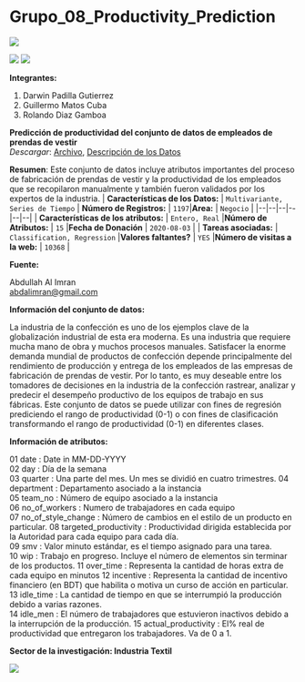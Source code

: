 # Grupo_08_Productivity_Prediction

![](https://pandora.pucp.edu.pe/pucp/c3/images/logo_pucp.gif)

![](https://img.shields.io/github/tag/pandao/editor.md.svg) ![](https://img.shields.io/github/release/pandao/editor.md.svg)

**Integrantes:**
1. Darwin Padilla Gutierrez
2. Guillermo Matos Cuba
3. Rolando Diaz Gamboa

**Predicción de productividad del conjunto de datos de empleados de prendas de vestir**  
_Descargar_: [Archivo](https://archive.ics.uci.edu/ml/machine-learning-databases/00597/), [Descripción de los Datos](https://archive.ics.uci.edu/ml/datasets/Productivity+Prediction+of+Garment+Employees#)

**Resumen**: Este conjunto de datos incluye atributos importantes del proceso de fabricación de prendas de vestir y la productividad de los empleados que se recopilaron manualmente y también fueron validados por los expertos de la industria.
| **Características de los Datos:** | `Multivariante, Series de Tiempo` | **Número de Registros:** | `1197`|**Area:** | `Negocio` |
|--|--|--|--|--|--|
| **Características de los atributos:** | `Entero, Real` |**Número de Atributos:** | `15` |**Fecha de Donación** | `2020-08-03` |
| **Tareas asociadas:**  | `Classification, Regression` |**Valores faltantes?** | `YES` |**Número de visitas a la web:** | `10368` |

  

**Fuente:**

Abdullah Al Imran  
abdalimran@gmail.com

  

**Información del conjunto de datos:**

La industria de la confección es uno de los ejemplos clave de la globalización industrial de esta era moderna. Es una industria que requiere mucha mano de obra y muchos procesos manuales. Satisfacer la enorme demanda mundial de productos de confección depende principalmente del rendimiento de producción y entrega de los empleados de las empresas de fabricación de prendas de vestir. Por lo tanto, es muy deseable entre los tomadores de decisiones en la industria de la confección rastrear, analizar y predecir el desempeño productivo de los equipos de trabajo en sus fábricas. Este conjunto de datos se puede utilizar con fines de regresión prediciendo el rango de productividad (0-1) o con fines de clasificación transformando el rango de productividad (0-1) en diferentes clases.

  

**Información de atributos:**

01 date : Date in MM-DD-YYYY  
02 day : Día de la semana  
03 quarter : Una parte del mes. Un mes se dividió en cuatro trimestres.
04 department : Departamento asociado a la instancia  
05 team\_no : Número de equipo asociado a la instancia  
06 no\_of\_workers : Numero de trabajadores en cada equipo  
07 no\_of\_style\_change : Número de cambios en el estilo de un producto en particular.
08 targeted\_productivity : Productividad dirigida establecida por la Autoridad para cada equipo para cada día.  
09 smv : Valor minuto estándar, es el tiempo asignado para una tarea.  
10 wip : Trabajo en progreso. Incluye el número de elementos sin terminar de los productos. 
11 over\_time : Representa la cantidad de horas extra de cada equipo en minutos
12 incentive : Representa la cantidad de incentivo financiero (en BDT) que habilita o motiva un curso de acción en particular.  
13 idle\_time : La cantidad de tiempo en que se interrumpió la producción debido a varias razones.  
14 idle\_men : El número de trabajadores que estuvieron inactivos debido a la interrupción de la producción.
15 actual\_productivity : El% real de productividad que entregaron los trabajadores. Va de 0 a 1.  

**Sector de la investigación: Industria Textil**

![](https://economiasustentable.com/wp-content/uploads/2020/06/textil-1000x562.jpg)

